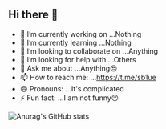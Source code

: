 ## Hi there 👋



- 🔭 I’m currently working on ...Nothing
- 🌱 I’m currently learning ...Nothing
- 👯 I’m looking to collaborate on ...Anything
- 🤔 I’m looking for help with ...Others
- 💬 Ask me about ...Anything😒
- 📫 How to reach me: ...https://t.me/sb1ue
- 😄 Pronouns: ...It's complicated
- ⚡ Fun fact: ...I am not funny😶

![Anurag's GitHub stats](https://github-readme-stats.vercel.app/api?username=Isr12624&show_icons=true)
